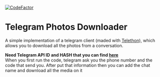 [![CodeFactor](https://www.codefactor.io/repository/github/lucamir/telegram-photos-downloader/badge)](https://www.codefactor.io/repository/github/lucamir/telegram-photos-downloader)

# Telegram Photos Downloader
A simple implementation of a telegram client (maded with <a href="https://github.com/LonamiWebs/Telethon">Telethon</a>), which allows you to download all the photos from a conversation.

**Need Telegram API ID and HASH that you can find <a href="https://my.telegram.org">here</a>**<br>
When you first run the code, telegram ask you the phone number and the code that send you.
After put that information then you can add the chat name and download all the media on it
